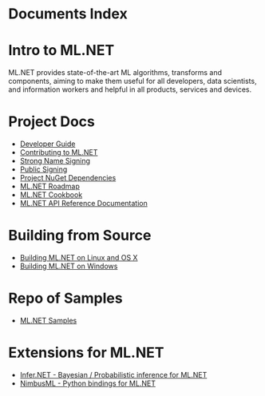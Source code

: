 Documents Index
===============

Intro to ML.NET
===============

ML.NET provides state-of-the-art ML algorithms, transforms and components, aiming to make them useful for all developers, data scientists, and information workers and helpful in all products, services and devices.

Project Docs
============

- [Developer Guide](project-docs/developer-guide.md)
- [Contributing to ML.NET](project-docs/contributing.md)
- [Strong Name Signing](https://github.com/dotnet/runtime/blob/main/docs/project/strong-name-signing.md)
- [Public Signing](https://github.com/dotnet/runtime/blob/main/docs/project/public-signing.md)
- [Project NuGet Dependencies](https://github.com/dotnet/buildtools/blob/master/Documentation/project-nuget-dependencies.md)
- [ML.NET Roadmap](https://github.com/dotnet/machinelearning/blob/main/README.md)
- [ML.NET Cookbook](code/MlNetCookBook.md)
- [ML.NET API Reference Documentation](https://docs.microsoft.com/en-us/dotnet/api/?view=ml-dotnet)

Building from Source
====================

- [Building ML.NET on Linux and OS X](building/unix-instructions.md)
- [Building ML.NET on Windows](building/windows-instructions.md)

Repo of Samples
====================

- [ML.NET Samples](https://github.com/dotnet/machinelearning-samples/blob/master/README.md)

Extensions for ML.NET
====================

- [Infer.NET - Bayesian / Probabilistic inference for ML.NET](https://github.com/dotnet/infer/blob/master/README.md)
- [NimbusML - Python bindings for ML.NET](https://github.com/Microsoft/NimbusML/blob/master/README.md)
